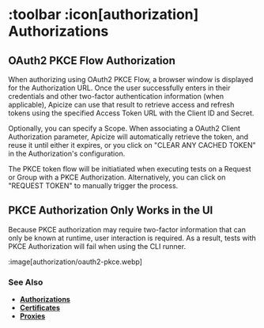 # :toolbar :icon[authorization] Authorizations

## OAuth2 PKCE Flow Authorization

When authorizing using OAuth2 PKCE Flow, a browser window is displayed for the Authorization URL.  Once the user 
successfully enters in their credentials and other two-factor authentication information (when applicable),
Apicize can use that result to retrieve access and refresh tokens using the specified Access Token URL with the Client ID and Secret.

Optionally, you can specify a Scope.  When associating a OAuth2 Client Authorization parameter, Apicize will automatically retrieve the token,
and reuse it until either it expires, or you click on "CLEAR ANY CACHED TOKEN" in the Authorization's configuration.

The PKCE token flow will be initiatiated when executing tests on a Request or Group with a PKCE Authorization.  Alternatively,
you can click on "REQUEST TOKEN" to manually trigger the process.

## PKCE Authorization Only Works in the UI

Because PKCE authorization may require two-factor information that can only be known at runtime, user interaction is required.  As a result,
tests with PKCE Authorization will fail when using the CLI runner.

:image[authorization/oauth2-pkce.webp]

### See Also

* [**Authorizations**](help:authorizations)
* [**Certificates**](help:certificates)
* [**Proxies**](help:proxies)

